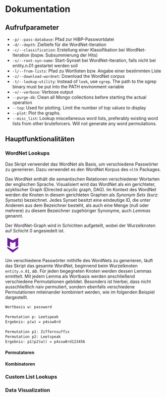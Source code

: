 # Dokumentation

## Aufrufparameter

- `-p/--pass-database`: Pfad zur HIBP-Passwortdatei
- `-d/--depth`: Zieltiefe für die WordNet-Iteration
- `-c/--classification`: Erstellung einer Klassifikation bei WordNet-Iteration (bspw. Subsummierung der Hits)
- `-s/--root-syn-name`: Start-Synset bei WordNet-Iteration, falls nicht bei entity.n.01 gestartet werden soll
- `-l/--from-lists`: Pfad zu Wortlisten bzw. Angabe einer bestimmten Liste
- `-z/--download-wordnet`: Download the WordNet corpus
- `-t/--lookup-utility`: Instead of `look`, use `sgrep`. The path to the sgrep binary must be put into the PATH environment variable
- `-v/--verbose`: Verbose output
- `--purge-db`: Clean all Mongo collections before starting the actual operation
- `--top`: Used for plotting. Limit the number of top values to display
- `--plot`: Plot the graphs.
- `--misc_list`: Lookup miscellaneous word lists, preferably existing word lists from other bruteforcers. Will not generate any word permutations.

## Hauptfunktionalitäten

### WordNet Lookups

Das Skript verwendet das WordNet als Basis, um verschiedene Passwörter zu generieren. Dazu verwendet es den WordNet Korpus des `nltk` Packages. 

Das WordNet enthält die semantischen Relationen verschiedener Wortarten der englischen Sprache. Visualisiert wird das WordNet als ein gerichteter, azyklischer Graph (Directed acyclic graph, DAG). Im Kontext des WordNet werden die Knoten in diesem gerichteten Graphen als _Synonym Sets_ (kurz: _Synsets_) bezeichnet. Jedes Synset besitzt eine eindeutige ID, die unter Anderem aus dem Bezeichner besteht, als auch eine Menge (null oder mehrere) zu diesem Bezeichner zugehöriger Synonyme, auch _Lemmas_ genannt.

Der WordNet-Graph wird in Schichten aufgeteilt, wobei der Wurzelknoten auf Schicht 0 angesiedelt ist.

![alt text](https://github.com/adam-p/markdown-here/raw/master/src/common/images/icon48.png "Struktur des WordNets")

Um verschiedene Passwörter mithilfe des WordNets zu generieren, läuft das Skript das gesamte WordNet, beginnend beim Wurzelknoten `entity.n.01`, ab. Für jeden begegneten Knoten werden dessen Lemmas ermittelt. Mit jedem Lemma als Wortbasis werden anschließend verschiedene Permutationen gebildet. Besonders ist hierbei, dass nicht ausschließlich naiv permutiert, sondern ebenfalls verschiedene Permutationen miteinander kombiniert werden, wie im folgenden Beispiel dargestellt.

```x
Wortbasis w: password

Permutation p: Leetspeak
Ergebnis: p(w) = p4ssw0rd

Permutation p1: Ziffernsuffix
Permutation p2: Leetspeak
Ergebnis: p1(p2(w)) = p4ssw0rd123456
```



#### Permutatoren

#### Kombinatoren

### Custom List Lookups

### Data Visualization

